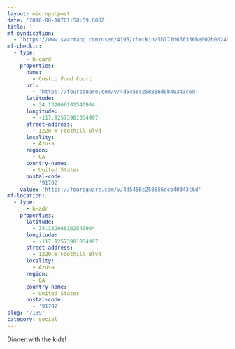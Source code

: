 ```yaml
---
layout: micropubpost
date: '2018-08-18T01:58:59.000Z'
title: ''
mf-syndication:
  - 'https://www.swarmapp.com/user/4195/checkin/5b777d636336be002b002480'
mf-checkin:
  - type:
      - h-card
    properties:
      name:
        - Costco Food Court
      url:
        - 'https://foursquare.com/v/4d5456c258856dcb40343c6d'
      latitude:
        - 34.132066102540904
      longitude:
        - -117.92573981034997
      street-address:
        - 1220 W Foothill Blvd
      locality:
        - Azusa
      region:
        - CA
      country-name:
        - United States
      postal-code:
        - '91702'
    value: 'https://foursquare.com/v/4d5456c258856dcb40343c6d'
mf-location:
  - type:
      - h-adr
    properties:
      latitude:
        - 34.132066102540904
      longitude:
        - -117.92573981034997
      street-address:
        - 1220 W Foothill Blvd
      locality:
        - Azusa
      region:
        - CA
      country-name:
        - United States
      postal-code:
        - '91702'
slug: '7139'
category: social
---
```

Dinner with the kids!
